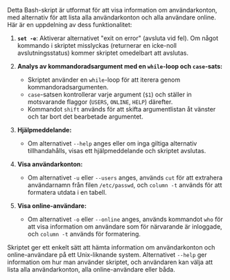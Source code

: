 Detta Bash-skript är utformat för att visa information om användarkonton, med alternativ för att lista alla användarkonton och alla användare online. Här är en uppdelning av dess funktionalitet:

1. **`set -e`**: Aktiverar alternativet "exit on error" (avsluta vid fel). Om något kommando i skriptet misslyckas (returnerar en icke-noll avslutningsstatus) kommer skriptet omedelbart att avslutas.

2. **Analys av kommandoradsargument med en `while`-loop och `case`-sats:**
   - Skriptet använder en `while`-loop för att iterera genom kommandoradsargumenten.
   - `case`-satsen kontrollerar varje argument (`$1`) och ställer in motsvarande flaggor (`USERS`, `ONLINE`, `HELP`) därefter.
   - Kommandot `shift` används för att skifta argumentlistan åt vänster och tar bort det bearbetade argumentet.

3. **Hjälpmeddelande:**
   - Om alternativet `--help` anges eller om inga giltiga alternativ tillhandahålls, visas ett hjälpmeddelande och skriptet avslutas.

4. **Visa användarkonton:**
   - Om alternativet `-u` eller `--users` anges, används `cut` för att extrahera användarnamn från filen `/etc/passwd`, och `column -t` används för att formatera utdata i en tabell.

5. **Visa online-användare:**
   - Om alternativet `-o` eller `--online` anges, används kommandot `who` för att visa information om användare som för närvarande är inloggade, och `column -t` används för formatering.

Skriptet ger ett enkelt sätt att hämta information om användarkonton och online-användare på ett Unix-liknande system. Alternativet `--help` ger information om hur man använder skriptet, och användaren kan välja att lista alla användarkonton, alla online-användare eller båda.